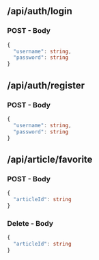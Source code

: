
## /api/auth/login

### POST - Body
```typescript
{
  "username": string,
  "password": string
}
```

## /api/auth/register

### POST - Body
```typescript
{
  "username": string,
  "password": string
}
```

## /api/article/favorite

### POST - Body
```typescript
{
  "articleId": string
}
```

### Delete - Body
```typescript
{
  "articleId": string
}
```
